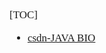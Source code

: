 <span style="font-family:Simsun,serif; font-size:17px;">

[TOC]

- [csdn-JAVA BIO](https://blog.csdn.net/Joker_ZJN/article/details/129000635?spm=a2c6h.12873639.article-detail.6.2ac46092LdKLjL&ops_request_misc=%257B%2522request%255Fid%2522%253A%2522169000159216782425125869%2522%252C%2522scm%2522%253A%252220140713.130102334.pc%255Fblog.%2522%257D&request_id=169000159216782425125869&biz_id=0&utm_medium=distribute.pc_search_result.none-task-blog-2~blog~first_rank_ecpm_v1~rank_v31_ecpm-1-129000635-null-null.268%5Ev1%5Ekoosearch&utm_term=BIO)

</span>